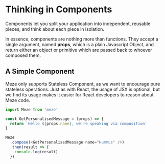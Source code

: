 # Thinking in Components

Components let you split your application into independent, reusable pieces, and think about each piece in isolation.

In essence, components are nothing more than functions. They accept a single argument, named **props**, which is a plain Javascript Object, and return either an object or primitive which are passed back to whoever composed them.



## A Simple Component
Meze only supports Stateless Component, as we want to encourage pure stateless operations. Just as with React, the usage of JSX is optional, but we find its usage makes it easier for React developers to reason about Meze code.

```js
import Meze from 'meze'

const GetPersonalisedMessage = (props) => {
  return `Hello ${props.name}, we're speaking via composition`
}

Meze
  .compose(<GetPersonalisedMessage name="Hummus" />)
  .then(result => {
    console.log(result)
  })

```


